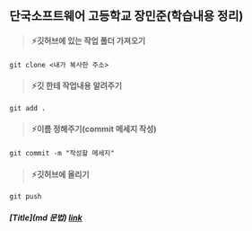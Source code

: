 ## 단국소프트웨어 고등학교 장민준(학습내용 정리)

> #### ⚡️깃허브에 있는 작업 폴더 가져오기

```
git clone <내가 복사한 주소>
```

> #### ⚡️깃 한테 작업내용 알려주기

```
git add .
```

> #### ⚡️이름 정해주기(commit 메세지 작성)

```
git commit -m "작성할 메세지"
```

> #### ⚡️깃허브에 올리기

```
git push
```

##### [Title](md 문법) [link](https://gist.github.com/ihoneymon/652be052a0727ad59601, 'link')
